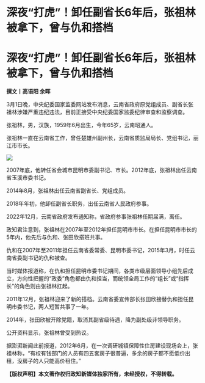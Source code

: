 # 深夜“打虎”！卸任副省长6年后，张祖林被拿下，曾与仇和搭档

# 深夜“打虎”！卸任副省长6年后，张祖林被拿下，曾与仇和搭档

**撰文丨高语阳 余晖**

3月1日晚，中央纪委国家监委网站发布消息，云南省政府原党组成员、副省长张祖林涉嫌严重违纪违法，目前正接受中央纪委国家监委纪律审查和监察调查。

张祖林，男，汉族，1959年6月出生，今年65岁，云南昭通人。

张祖林一直在云南省工作，曾任楚雄州副州长，云南省质监局局长、党组书记，丽江市市长。

![](https://inews.gtimg.com/news_bt/O_VAbobROSqwrkUi4CICkOSouS11urhyT3mUC3p7QY_aAAA/1000)

2007年底，他转任省会城市昆明市委副书记、市长。2012年底，张祖林出任云南省玉溪市委书记。

2014年8月，张祖林出任云南省副省长、党组成员。

2018年年初，他卸任副省长职务，出任云南省人民政府参事。

2022年12月，云南省政府发布通知称，省政府参事张祖林任期届满，离任。

政知君注意到，张祖林在2007年至2012年担任昆明市市长。在担任昆明市市长的5年内，他先后与仇和、张田欣搭班共事。

仇和在2007年至2011年担任云南省委常委、昆明市委书记，2015年3月，时任云南省委副书记的仇和被查。

当时媒体报道称，在仇和担任昆明市委书记期间，各类市级层面领导小组先后成立，方向性把握的“政委”角色都由仇和担当，而统领全局工作的“组长”或“指挥长”的角色则由张祖林扛起。

2011年12月，张祖林迎来了新的搭档。云南省委宣传部长张田欣接替仇和担任昆明市委书记，两人短暂共事了一年。

2014年，张田欣被开除党籍，取消其副省级待遇，降为副处级非领导职务。

公开资料显示，张祖林曾受到热议。

据澎湃新闻此前报道，2012年6月，在一次调研城镇保障性住房建设现场会上，张祖林称，“有权有钱部门的人员有四五套房子很普遍，多余的房子都不愿低价出租，没房子的人只能高价租住。”

**【版权声明】本文著作权归政知新媒体独家所有，未经授权，不得转载。**

